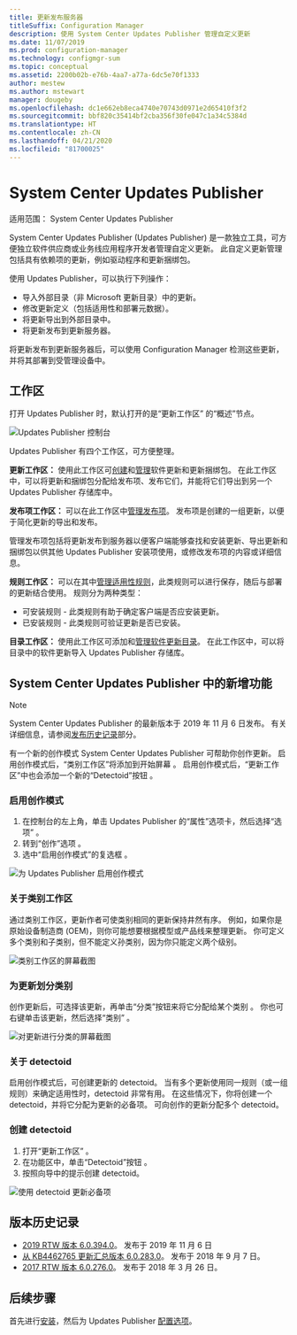 ```yaml
---
title: 更新发布服务器
titleSuffix: Configuration Manager
description: 使用 System Center Updates Publisher 管理自定义更新
ms.date: 11/07/2019
ms.prod: configuration-manager
ms.technology: configmgr-sum
ms.topic: conceptual
ms.assetid: 2200b02b-e76b-4aa7-a77a-6dc5e70f1333
author: mestew
ms.author: mstewart
manager: dougeby
ms.openlocfilehash: dc1e662eb8eca4740e70743d0971e2d65410f3f2
ms.sourcegitcommit: bbf820c35414bf2cba356f30fe047c1a34c5384d
ms.translationtype: HT
ms.contentlocale: zh-CN
ms.lasthandoff: 04/21/2020
ms.locfileid: "81700025"
---
```

# <a name="system-center-updates-publisher"></a>System Center Updates Publisher

适用范围：  System Center Updates Publisher

System Center Updates Publisher (Updates Publisher) 是一款独立工具，可方便独立软件供应商或业务线应用程序开发者管理自定义更新。 此自定义更新管理包括具有依赖项的更新，例如驱动程序和更新捆绑包。

使用 Updates Publisher，可以执行下列操作：

-   导入外部目录（非 Microsoft 更新目录）中的更新。
-   修改更新定义（包括适用性和部署元数据）。
-   将更新导出到外部目录中。
-   将更新发布到更新服务器。

将更新发布到更新服务器后，可以使用 Configuration Manager 检测这些更新，并将其部署到受管理设备中。

## <a name="workspaces"></a>工作区
打开 Updates Publisher 时，默认打开的是“更新工作区”  的“概述”节点。

![Updates Publisher 控制台](media/console1.png)


Updates Publisher 有四个工作区，可方便整理。


**更新工作区：** 使用此工作区可[创建](create-updates-with-updates-publisher.md)和[管理](manage-updates-with-updates-publisher.md)软件更新和更新捆绑包。 在此工作区中，可以将更新和捆绑包分配给发布项、发布它们，并能将它们导出到另一个 Updates Publisher 存储库中。

**发布项工作区：** 可以在此工作区中[管理发布项](updates-publisher-publications.md)。 发布项是创建的一组更新，以便于简化更新的导出和发布。

管理发布项包括将更新发布到服务器以便客户端能够查找和安装更新、导出更新和捆绑包以供其他 Updates Publisher 安装项使用，或修改发布项的内容或详细信息。

**规则工作区：** 可以在其中[管理适用性规则](updates-publisher-applicability-rules.md)，此类规则可以进行保存，随后与部署的更新结合使用。 规则分为两种类型：

-   可安装规则 - 此类规则有助于确定客户端是否应安装更新。
-   已安装规则 - 此类规则可验证更新是否已安装。

**目录工作区：** 使用此工作区可添加和[管理软件更新目录](updates-publisher-catalogs.md)。 在此工作区中，可以将目录中的软件更新导入 Updates Publisher 存储库。

## <a name="whats-new-in-system-center-updates-publisher"></a>System Center Updates Publisher 中的新增功能

>[!NOTE] 
> System Center Updates Publisher 的最新版本于 2019 年 11 月 6 日发布。 有关详细信息，请参阅[发布历史记录](#release-history)部分。

有一个新的创作模式 System Center Updates Publisher 可帮助你创作更新。 启用创作模式后，“类别工作区”将添加到开始屏幕  。 启用创作模式后，“更新工作区”中也会添加一个新的“Detectoid”按钮   。

### <a name="to-enable-authoring-mode"></a>启用创作模式

1. 在控制台的左上角，单击 Updates Publisher 的“属性”选项卡，然后选择“选项”    。
1. 转到“创作”选项  。
1. 选中“启用创作模式”的复选框  。

![为 Updates Publisher 启用创作模式](media/scup-enable-authoring-mode.png)

### <a name="about-the-categories-workspace"></a>关于类别工作区

通过类别工作区，更新作者可使类别相同的更新保持井然有序。 例如，如果你是原始设备制造商 (OEM)，则你可能想要根据模型或产品线来整理更新。 你可定义多个类别和子类别，但不能定义孙类别，因为你只能定义两个级别。

![类别工作区的屏幕截图](media/scup-categories-workspace.png)

### <a name="assign-an-update-to-a-category"></a>为更新划分类别

创作更新后，可选择该更新，再单击“分类”按钮来将它分配给某个类别  。 你也可右键单击该更新，然后选择“类别”  。

![对更新进行分类的屏幕截图](media/scup-categorize-update.png)

### <a name="about-detectoids"></a>关于 detectoid

启用创作模式后，可创建更新的 detectoid。 当有多个更新使用同一规则（或一组规则）来确定适用性时，detectoid 非常有用。 在这些情况下，你将创建一个 detectoid，并将它分配为更新的必备项。 可向创作的更新分配多个 detectoid。


### <a name="create-a-detectoid"></a>创建 detectoid

1. 打开“更新工作区”  。
1. 在功能区中，单击“Detectoid”按钮  。
1. 按照向导中的提示创建 detectoid。



![使用 detectoid 更新必备项](media/scup-detectoid-as-prerequisite.png)

## <a name="release-history"></a>版本历史记录

- [2019 RTW 版本 6.0.394.0](https://techcommunity.microsoft.com/t5/Configuration-Manager-Blog/SCUP-adds-support-for-update-categories/ba-p/990111)。 发布于 2019 年 11 月 6 日
- [从 KB4462765 更新汇总版本 6.0.283.0](https://support.microsoft.com/help/4462765/update-rollup-for-system-center-updates-publisher)。 发布于 2018 年 9 月 7 日。
- [2017 RTW 版本 6.0.276.0](https://techcommunity.microsoft.com/t5/Configuration-Manager-Blog/System-Center-Updates-Publisher-adds-support-for-new-OSes/ba-p/274986)。 发布于 2018 年 3 月 26 日。


## <a name="next-steps"></a>后续步骤
首先进行[安装](install-updates-publisher.md)，然后为 Updates Publisher [配置选项](updates-publisher-options.md)。
